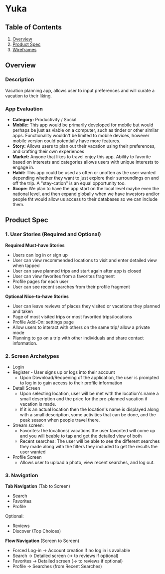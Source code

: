 # Yuka

## Table of Contents
1. [Overview](#Overview)
1. [Product Spec](#Product-Spec)
1. [Wireframes](#Wireframes)

## Overview
### Description
Vacation planning app, allows user to input preferences and will curate a vacation to their liking.

### App Evaluation
- **Category:** Productivity / Social
- **Mobile:** This app would be primarily developed for mobile but would perhaps be just as viable on a computer, such as tinder or other similar apps. Functionality wouldn't be limited to mobile devices, however mobile version could potentially have more features.
- **Story:** Allows users to plan out their vacation using their preferences, and crafting their own experiences
- **Market:** Anyone that likes to travel enjoy this app. Ability to favorite based on interests and categories allows users with unique interests to engage in.
- **Habit:** This app could be used as often or unoften as the user wanted depending whether they want to just explore their surroundings on and off the trip. A "stay-cation" is an equal opportunity too.
- **Scope:** We plan to have the app start on the local level maybe even the national level, and then expand globally when we have investors and/or people tht would allow us access to their databases so we can include them.

## Product Spec
### 1. User Stories (Required and Optional)

**Required Must-have Stories**

* Users can log in or sign up
* User can view recommended locations to visit and enter detailed view when tapped
* User can save planned trips and start again after app is closed
* User can view favorites from a favorites fragment 
* Profile pages for each user
* User can see recent searches from their profile fragment

**Optional Nice-to-have Stories**

* User can leave reviews of places they visited or vacations they planned and taken
* Page of most visited trips or most favorited trips/locations
* Profile Add-On: settings page
* Allow users to interact with others on the same trip/ allow a private mode 
* Planning to go on a trip with other individuals and share contact information. 

### 2. Screen Archetypes

* Login 
* Register - User signs up or logs into their account
   * Upon Download/Reopening of the application, the user is prompted to log in to gain access to their profile information 
* Detail Screen 
   * Upon selecting location, user will be met with the location's name a small description and the price for the pre-planned vacation if vacation is made.
   * If it is an actual location then the location's name is displayed along with a small description, some activities that can be done, and the peak season when people travel there.
* Stream screen: 
    * Favorites:The locations/ vacations the user favorited will come up and you will beable to tap and get the detailed view of both
    * Recent searches: The user will be able to see the different searches they made along with the filters they included to get the results the user wanted 
* Profile Screen 
   * Allows user to upload a photo, view recent searches, and log out.
   
### 3. Navigation

**Tab Navigation** (Tab to Screen)

* Search
* Favorites
* Profile

Optional:
* Reviews
* Discover (Top Choices)

**Flow Navigation** (Screen to Screen)
* Forced Log-in -> Account creation if no log in is available
* Search  -> Detailed screen (-> to reviews if optional)
* Favorites  -> Detailed screen (-> to reviews if optional)
* Profile -> Searches (from Recent Searches) 

